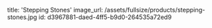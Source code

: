 title: 'Stepping Stones'
image_url: /assets/fullsize/products/stepping-stones.jpg
id: d3967881-daed-4ff5-b9d0-264535a72ed9
